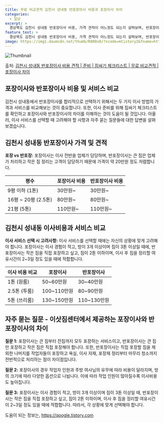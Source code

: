```yaml
---
title: 무료 비교견적 김천시 성내동 반포장이사 비용과 포장이사 차이
categories:
  - 일상
excerpt: >
  경상북도 김천시 성내동 반포장이사 비용, 가격 견적이 어느정도 되는지 살펴보며, 반포장이사를 준비함에 있어 짐싸기 준비 체크리스트가 무엇인지 보겠습니다. 마지막으로 포장이사와 차이점을 통해 무료 비교견적으로 어떤 것이 더 합리적인 선택인지 공유 드립니다.김천시 성내동 포장이사 견적 샘플 보기 👈 클릭김천시 성내동 포장이사 가격 살펴보기 👈 클릭김천시 성내동 반포장이사 평균 이사 비용평수김천시 성내동 평균 이사 비용원룸 이사9평 이하 (1톤)30만원~투룸/쓰리룸 이사16평 ~ 20평 (2.5톤)80만원~쓰리룸 이사21평 (5톤) ~110만원~우리집 무료 이사견적 받기 👈 클릭포장 vs 반포장: 이사 방법의 큰 차이포장이사와 반포장이사의 가장 큰 차이는 짐 정리를 누가 하는가에 있습니다.포장이사는 이사..
feature_text: >
  경상북도 김천시 성내동 반포장이사 비용, 가격 견적이 어느정도 되는지 살펴보며, 반포장이사를 준비함에 있어 짐싸기 준비 체크리스트가 무엇인지 보겠습니다. 마지막으로 포장이사와 차이점을 통해 무료 비교견적으로 어떤 것이 더 합리적인 선택인지 공유 드립니다.김천시 성내동 포장이사 견적 샘플 보기 👈 클릭김천시 성내동 포장이사 가격 살펴보기 👈 클릭김천시 성내동 반포장이사 평균 이사 비용평수김천시 성내동 평균 이사 비용원룸 이사9평 이하 (1톤)30만원~투룸/쓰리룸 이사16평 ~ 20평 (2.5톤)80만원~쓰리룸 이사21평 (5톤) ~110만원~우리집 무료 이사견적 받기 👈 클릭포장 vs 반포장: 이사 방법의 큰 차이포장이사와 반포장이사의 가장 큰 차이는 짐 정리를 누가 하는가에 있습니다.포장이사는 이사..
image: https://img1.daumcdn.net/thumb/R800x0/?scode=mtistory2&fname=https%3A%2F%2Fblog.kakaocdn.net%2Fdn%2FcdthxV%2FbtsHaQQvXRT%2F9bTlVyPFrUxyOW3jfs0sF1%2Fimg.webp
---
```


![Thumbnail](https://img1.daumcdn.net/thumb/R800x0/?scode=mtistory2&fname=https%3A%2F%2Fblog.kakaocdn.net%2Fdn%2FcdthxV%2FbtsHaQQvXRT%2F9bTlVyPFrUxyOW3jfs0sF1%2Fimg.webp)

<p>출처: <a href="https://qoogle.tistory.com/9437" rel="dofollow">김천시 성내동 반포장이사 비용 견적 | 준비 | 짐싸기 체크리스트 | 무료 비교견적 | 포장이사 차이</a> </p>

## 포장이사와 반포장이사 비용 및 서비스 비교



김천시 성내동에서 반포장이사를 합리적으로 선택하기 위해서는 두 가지 이사 방법의 가격과 서비스를 비교해보는 것이 중요합니다. 또한, 이사
준비를 위해 짐싸기 체크리스트를 확인하고 포장이사와 반포장이사의 차이를 이해하는 것이 도움이 될 것입니다. 아울러, 이사 서비스를 선택할 때
고려해야 할 사항과 자주 묻는 질문들에 대한 답변을 살펴보겠습니다.



## 김천시 성내동 반포장이사 가격 및 견적

**포장 vs 반포장:** 포장이사는 이사 전반을 업체가 담당하며, 반포장이사는 큰 짐은 업체가 처리하고 작은 짐 정리는 고객이 담당하기
때문에 가격이 약 20만원 정도 저렴합니다.

**평수** | **포장이사 비용** | **반포장이사 비용**  
---|---|---  
9평 이하 (1톤) | 30만원~ | 30만원~  
16평 ~ 20평 (2.5톤) | 80만원~ | 80만원~  
21평 (5톤) | 110만원~ | 110만원~  
  


## 김천시 성내동 이사비용과 서비스 비교

**이사 서비스 선택 시 고려사항:** 이사 서비스를 선택할 때에는 자신의 상황에 맞게 고려해야 합니다. 포장이사는 이사 경험이 적고, 방이
3개 이상이며 짐이 3톤 이상일 때에, 반포장이사는 작은 짐을 직접 포장하고 싶고, 짐이 2톤 이하이며, 이사 후 짐을 정리할 여유시간이
2~3일 정도 있을 때에 적합합니다.

**이사 비용 비교** | **포장이사** | **반포장이사**  
---|---|---  
1톤 (원룸) | 50~60만원 | 30~40만원  
2.5톤 (투룸) | 100~110만원 | 80~90만원  
5톤 (쓰리룸) | 130~150만원 | 110~130만원  
  


## 자주 묻는 질문 - 이삿짐센터에서 제공하는 포장이사와 반포장이사의 차이

**질문 1:** 포장이사는 큰 짐부터 잔짐까지 모두 포장하는 서비스이고, 반포장이사는 큰 짐만 포장하고 작은 짐은 직접 포장해야 합니다.
또한, 반포장이사는 직접 포장할 짐을 제외한 나머지를 작업자들이 포장하고 욕실, 이사 자재, 포장재 정리부터 마무리 청소까지 전반적으로
처리하는 점이 차이점입니다.

**질문 2:** 포장이사의 경우 작업자 인원과 주방 여사님의 유무에 따라 비용이 달라지며, 방의 크기에 따라 다양한 옵션으로 나뉩니다.
이에 따라 작업 인원이 많아질수록 이사비용도 높아집니다.

**질문 3:** 포장이사는 이사 경험이 적고, 방이 3개 이상이며 짐이 3톤 이상일 때, 반포장이사는 작은 짐을 직접 포장하고 싶고, 짐이
2톤 이하이며, 이사 후 짐을 정리할 여유시간이 2~3일 정도 있을 때에 적합합니다. 따라서, 각 상황에 맞게 선택해야 합니다.





 

도움이 되는 정보는, <a href="https://qoogle.tistory.com" rel="dofollow">https://qoogle.tistory.com</a>


